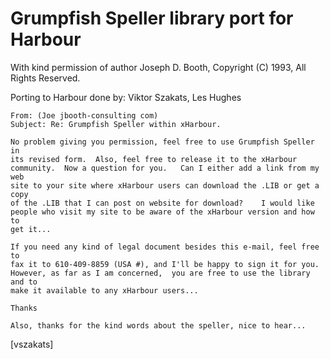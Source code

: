 Grumpfish Speller library port for Harbour
==========================================

With kind permission of author Joseph D. Booth,
Copyright (C) 1993, All Rights Reserved.

Porting to Harbour done by: Viktor Szakats, Les Hughes

```
From: (Joe jbooth-consulting com)
Subject: Re: Grumpfish Speller within xHarbour.

No problem giving you permission, feel free to use Grumpfish Speller in
its revised form.  Also, feel free to release it to the xHarbour
community.  Now a question for you.   Can I either add a link from my web
site to your site where xHarbour users can download the .LIB or get a copy
of the .LIB that I can post on website for download?    I would like
people who visit my site to be aware of the xHarbour version and how to
get it...

If you need any kind of legal document besides this e-mail, feel free to
fax it to 610-409-8859 (USA #), and I'll be happy to sign it for you.
However, as far as I am concerned,  you are free to use the library and to
make it available to any xHarbour users...

Thanks

Also, thanks for the kind words about the speller, nice to hear...
```

[vszakats]

